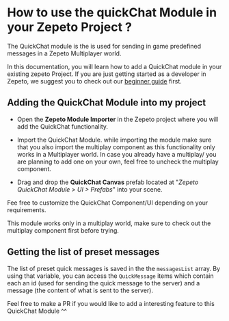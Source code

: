 # How to use the quickChat Module in your Zepeto Project ?

The QuickChat module is the is used for sending in game predefined messages in a Zepeto Multiplayer world. 

In this documentation, you will learn how to add a QuickChat module in your existing zepeto Project. If you are just getting started as a developer in Zepeto, we suggest you to  check out our [beginner guide](https://docs.zepeto.me/studio-world/docs/welcome_zepeto_developers) first. 


## Adding the QuickChat Module into my project


- Open the **Zepeto Module Importer** in the Zepeto project where you will add the QuickChat functionality.
  
- Import the QuickChat Module. while importing the module make sure that you also import the multiplay component as this functionality only works in a Multiplayer world. In case you already have a multiplay/ you are planning to add one on your own, feel free to uncheck the multiplay component.
  
- Drag and drop the **QuickChat Canvas** prefab located at "*Zepeto QuickChat Module > UI > Prefabs*" into your scene. 

Fee free to customize the QuickChat Component/UI depending on your requirements.

This module works only in a multiplay world, make sure to check out the multiplay component first before trying.


## Getting the list of preset messages

The list of preset quick messages is saved in the the `messagesList` array. By using that variable, you can access the `QuickMessage` items which contain each an id (used for sending the quick message to the server) and a message (the content of what is sent to the server).


Feel free to make a PR if you would like to add a interesting feature to this QuickChat Module ^^


